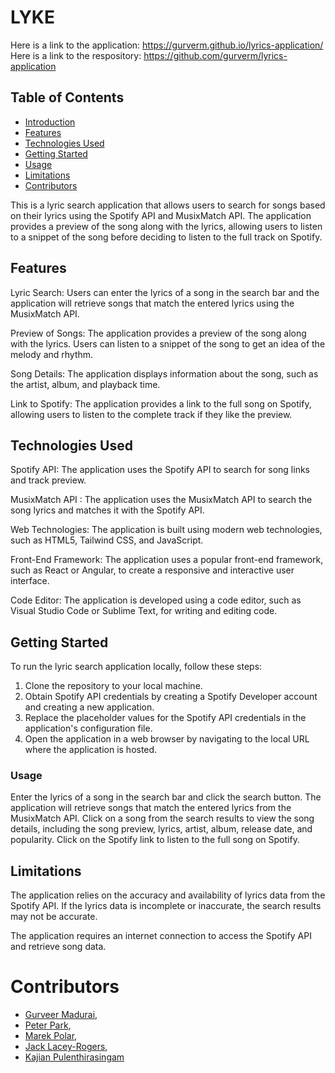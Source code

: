# LYKE
Here is a link to the application: https://gurverm.github.io/lyrics-application/
Here is a link to the respository: https://github.com/gurverm/lyrics-application


## Table of Contents

- [Introduction](#introduction)
- [Features](#features)
- [Technologies Used](#technologies-used)
- [Getting Started](#getting-started)
- [Usage](#usage)
- [Limitations](#limitations)
- [Contributors](#contributors)

This is a lyric search application that allows users to search for songs based on their lyrics using the Spotify API and MusixMatch API. The application provides a preview of the song along with the lyrics, allowing users to listen to a snippet of the song before deciding to listen to the full track on Spotify.

## Features
Lyric Search: Users can enter the lyrics of a song in the search bar and the application will retrieve songs that match the entered lyrics using the MusixMatch API.

Preview of Songs: The application provides a preview of the song along with the lyrics. Users can listen to a snippet of the song to get an idea of the melody and rhythm.

Song Details: The application displays information about the song, such as the artist, album, and playback time.

Link to Spotify: The application provides a link to the full song on Spotify, allowing users to listen to the complete track if they like the preview.

## Technologies Used

Spotify API: The application uses the Spotify API to search for song links and track preview.

MusixMatch API : The application uses the MusixMatch API to search the song lyrics and matches it with the Spotify API.

Web Technologies: The application is built using modern web technologies, such as HTML5, Tailwind CSS, and JavaScript.

Front-End Framework: The application uses a popular front-end framework, such as React or Angular, to create a responsive and interactive user interface.

Code Editor: The application is developed using a code editor, such as Visual Studio Code or Sublime Text, for writing and editing code.

## Getting Started

To run the lyric search application locally, follow these steps:

1. Clone the repository to your local machine.
2. Obtain Spotify API credentials by creating a Spotify Developer account and creating a new application.
3. Replace the placeholder values for the Spotify API credentials in the application's configuration file.
4. Open the application in a web browser by navigating to the local URL where the application is hosted.
###  Usage
Enter the lyrics of a song in the search bar and click the search button.
The application will retrieve songs that match the entered lyrics from the MusixMatch API.
Click on a song from the search results to view the song details, including the song preview, lyrics, artist, album, release date, and popularity.
Click on the Spotify link to listen to the full song on Spotify.
## Limitations
The application relies on the accuracy and availability of lyrics data from the Spotify API. If the lyrics data is incomplete or inaccurate, the search results may not be accurate.

The application requires an internet connection to access the Spotify API and retrieve song data.

# Contributors
* [Gurveer Madurai](https://github.com/gurverm),
* [Peter Park](https://github.com/qkr0wns),
* [Marek Polar](https://github.com/MarekAlexPolak),
* [Jack Lacey-Rogers](https://github.com/MarekAlexPolak),
* [Kajian Pulenthirasingam](https://github.com/kajianpulenthirasingam)

